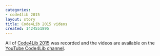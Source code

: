 ```yaml
---
categories:
- code4lib 2015
layout: story
title: Code4Lib 2015 videos
created: 1424551895
---
```

All of [Code4Lib 2015](http://code4lib.org/conference/2015/) was recorded and the videos are available on the [YouTube Code4Lib channel](https://www.youtube.com/user/code4lib/videos).
